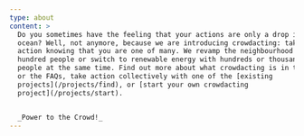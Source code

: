 ```yaml
---
type: about
content: >
  Do you sometimes have the feeling that your actions are only a drop in the
  ocean? Well, not anymore, because we are introducing crowdacting: taking
  action knowing that you are one of many. We revamp the neighbourhood with a
  hundred people or switch to renewable energy with hundreds or thousands of
  people at the same time. Find out more about what crowdacting is in the video
  or the FAQs, take action collectively with one of the [existing
  projects](/projects/find), or [start your own crowdacting
  project](/projects/start).


  _Power to the Crowd!_
---
```


